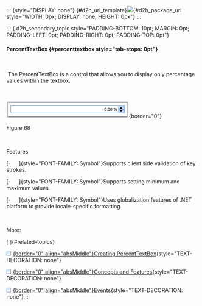 ::: {style="DISPLAY: none"}
[](ms-xhelp:///?Id=d2h_url_template){#d2h_url_template}![](!package_url!){#d2h_package_url style="WIDTH: 0px; DISPLAY: none; HEIGHT: 0px"}
:::

::: {.d2h_secondary_topic style="PADDING-BOTTOM: 10pt; MARGIN: 0pt; PADDING-LEFT: 0pt; PADDING-RIGHT: 0pt; PADDING-TOP: 0pt"}
#### PercentTextBox {#percenttextbox style="tab-stops: 0pt"}

 

 The PercentTextBox is a control that allows you to display only percentage values within the textbox.

 

![](ImagesExt/image72_72.png){border="0"}

Figure 68

 

Features

[·      ]{style="FONT-FAMILY: Symbol"}Supports client side validation of key strokes.

[·      ]{style="FONT-FAMILY: Symbol"}Supports setting minimum and maximum values.

[·      ]{style="FONT-FAMILY: Symbol"}Uses globalization features of .NET platform to provide locale-specific formatting.

 

More:

[ ]{#related-topics}

[![](button.gif){border="0" align="absMiddle"}Creating PercentTextBox](ms-xhelp:///?Id=dc431c0b-46b4-447a-9f09-788472cd9dbd){style="TEXT-DECORATION: none"}

[![](button.gif){border="0" align="absMiddle"}Concepts and Features](ms-xhelp:///?Id=0a66c59b-a8a2-442b-ab37-8eebe9724f17){style="TEXT-DECORATION: none"}

[![](button.gif){border="0" align="absMiddle"}Events](ms-xhelp:///?Id=b9bfee53-4da0-4f3a-8027-7c7a14ab43db){style="TEXT-DECORATION: none"}
:::

